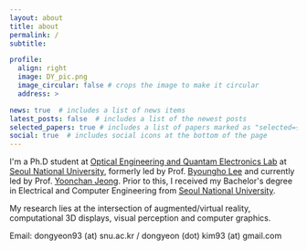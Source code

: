 ```yaml
---
layout: about
title: about
permalink: /
subtitle: 

profile:
  align: right
  image: DY_pic.png
  image_circular: false # crops the image to make it circular
  address: >

news: true  # includes a list of news items
latest_posts: false  # includes a list of the newest posts
selected_papers: true # includes a list of papers marked as "selected={true}"
social: true  # includes social icons at the bottom of the page
---
```


I'm a Ph.D student at [Optical Engineering and Quantam Electronics Lab](http://oeqelab.snu.ac.kr/) at [Seoul National University](https://en.snu.ac.kr/), formerly led by Prof. [Byoungho Lee](http://oeqelab.snu.ac.kr/PROF) and currently led by Prof. [Yoonchan Jeong](https://laser.snu.ac.kr/members/professor). Prior to this, I received my Bachelor's degree in Electrical and Computer Engineering from [Seoul National University](https://en.snu.ac.kr/).

My research lies at the intersection of augmented/virtual reality, computational 3D displays, visual perception and computer graphics.

Email: dongyeon93 (at) snu.ac.kr / dongyeon (dot) kim93 (at) gmail.com